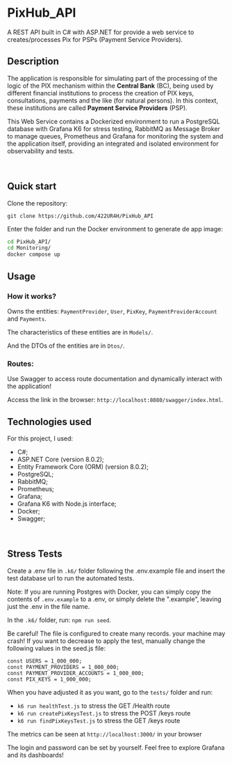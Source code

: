 # PixHub_API

A REST API built in C# with ASP.NET for provide a web service to creates/processes Pix for PSPs (Payment Service Providers).

## Description

The application is responsible for simulating part of the processing of the logic of the PIX mechanism within the **Central Bank** (BC), being used by different financial institutions to process the creation of PIX keys, consultations, payments and the like (for natural persons). In this context, these institutions are called **Payment Service Providers** (PSP).

This Web Service contains a Dockerized environment to run a PostgreSQL database with Grafana K6 for stress testing, RabbitMQ as Message Broker to manage queues, Prometheus and Grafana for monitoring the system and the application itself, providing an integrated and isolated environment for observability and tests.

<br />

## Quick start

Clone the repository:

`git clone https://github.com/422UR4H/PixHub_API`

Enter the folder and run the Docker environment to generate de app image:

```bash
cd PixHub_API/
cd Monitoring/
docker compose up
```

## Usage

### How it works?

Owns the entities: `PaymentProvider`, `User`, `PixKey`, `PaymentProviderAccount` and `Payments`.

The characteristics of these entities are in `Models/`.

And the DTOs of the entities are in `Dtos/`.

### Routes:

Use Swagger to access route documentation and dynamically interact with the application!

Access the link in the browser: `http://localhost:8080/swagger/index.html`.

## Technologies used

For this project, I used:

- C#;
- ASP.NET Core (version 8.0.2);
- Entity Framework Core (ORM) (version 8.0.2);
- PostgreSQL;
- RabbitMQ;
- Prometheus;
- Grafana;
- Grafana K6 with Node.js interface;
- Docker;
- Swagger;

<br />

## Stress Tests

Create a .env file in `.k6/` folder following the .env.example file and insert the test database url to run the automated tests.

Note: If you are running Postgres with Docker, you can simply copy the contents of `.env.example` to a .env, or simply delete the ".example", leaving just the .env in the file name.

In the `.k6/` folder, run: `npm run seed`.

Be careful! The file is configured to create many records. your machine may crash!
If you want to decrease to apply the test, manually change the following values in the seed.js file:

```aspx-csharp
const USERS = 1_000_000;
const PAYMENT_PROVIDERS = 1_000_000;
const PAYMENT_PROVIDER_ACCOUNTS = 1_000_000;
const PIX_KEYS = 1_000_000;
```

When you have adjusted it as you want, go to the `tests/` folder and run:

- `k6 run healthTest.js` to stress the GET /Health route
- `k6 run createPixKeysTest.js` to stress the POST /keys route
- `k6 run findPixKeysTest.js` to stress the GET /keys route

The metrics can be seen at `http://localhost:3000/` in your browser

The login and password can be set by yourself. Feel free to explore Grafana and its dashboards!
